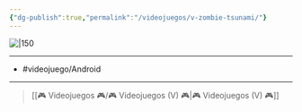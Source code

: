 ```yaml
---
{"dg-publish":true,"permalink":"/videojuegos/v-zombie-tsunami/"}
---
```



![|150](https://images.igdb.com/igdb/image/upload/t_cover_big/co4k5i.jpg)

---

- #videojuego/Android 

---

> [[🎮 Videojuegos 🎮/🎮 Videojuegos (V) 🎮\|🎮 Videojuegos (V) 🎮]]
